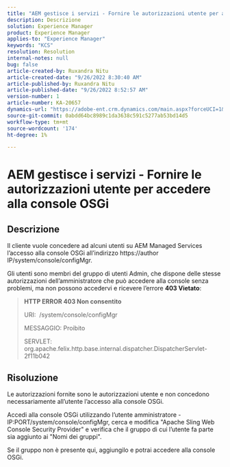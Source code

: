 ```yaml
---
title: "AEM gestisce i servizi - Fornire le autorizzazioni utente per accedere alla console OSGi"
description: Descrizione
solution: Experience Manager
product: Experience Manager
applies-to: "Experience Manager"
keywords: "KCS"
resolution: Resolution
internal-notes: null
bug: false
article-created-by: Ruxandra Nitu
article-created-date: "9/26/2022 8:30:40 AM"
article-published-by: Ruxandra Nitu
article-published-date: "9/26/2022 8:52:57 AM"
version-number: 1
article-number: KA-20657
dynamics-url: "https://adobe-ent.crm.dynamics.com/main.aspx?forceUCI=1&pagetype=entityrecord&etn=knowledgearticle&id=0a46467f-753d-ed11-9db1-002248086a73"
source-git-commit: 0abdd64bc8989c1da3638c591c5277ab53bd14d5
workflow-type: tm+mt
source-wordcount: '174'
ht-degree: 1%

---
```


# AEM gestisce i servizi - Fornire le autorizzazioni utente per accedere alla console OSGi

## Descrizione


Il cliente vuole concedere ad alcuni utenti su AEM Managed Services l’accesso alla console OSGi all’indirizzo https://author IP/system/console/configMgr.

Gli utenti sono membri del gruppo di utenti Admin, che dispone delle stesse autorizzazioni dell’amministratore che può accedere alla console senza problemi, ma non possono accedervi e ricevere l’errore <b>403 Vietato</b>:


> <b>HTTP ERROR 403 Non consentito</b>
> 
> URI:  /system/console/configMgr
> 
> MESSAGGIO: Proibito
> 
> SERVLET: org.apache.felix.http.base.internal.dispatcher.DispatcherServlet-2f11b042



## Risoluzione




Le autorizzazioni fornite sono le autorizzazioni utente e non concedono necessariamente all’utente l’accesso alla console OSGi.

Accedi alla console OSGi utilizzando l’utente amministratore - IP:PORT/system/console/configMgr, cerca e modifica &quot;Apache Sling Web Console Security Provider&quot; e verifica che il gruppo di cui l’utente fa parte sia aggiunto ai &quot;Nomi dei gruppi&quot;.

Se il gruppo non è presente qui, aggiungilo e potrai accedere alla console OSGi.





